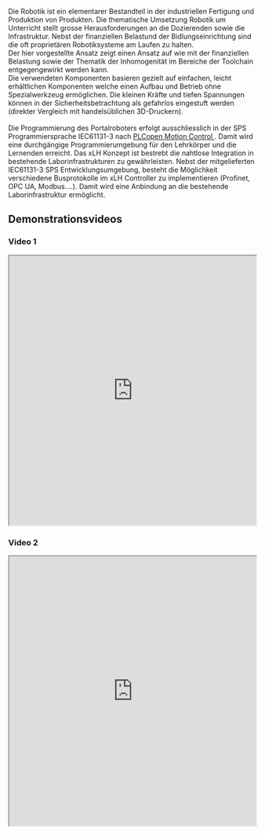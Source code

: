 Die Robotik ist ein elementarer Bestandteil in der industriellen Fertigung und Produktion von Produkten. Die thematische 
Umsetzung Robotik um Unterricht stellt grosse Herausforderungen an die Dozierenden sowie die Infrastruktur. Nebst der
finanziellen Belastund der Bidlungseinrichtung sind die oft proprietären Robotiksysteme am Laufen zu halten.  
Der hier vorgestellte Ansatz zeigt einen Ansatz auf wie mit der finanziellen Belastung sowie der Thematik der 
Inhomogenität im Bereiche der Toolchain entgegengewirkt werden kann.  
Die verwendeten Komponenten basieren gezielt auf einfachen, leicht erhältlichen Komponenten welche einen 
Aufbau und Betrieb ohne Spezialwerkzeug ermöglichen. Die kleinen Kräfte und tiefen Spannungen können in der 
Sicherheitsbetrachtung als gefahrlos eingestuft werden (direkter Vergleich mit handelsüblichen 3D-Druckern).
</br></br>
Die Programmierung des Portalroboters erfolgt ausschliesslich in der SPS Programmiersprache IEC61131-3 nach 
<a href="https://plcopen.org/technical-activities/motion-control" target="_blank">
    PLCopen Motion Control
</a>. 
Damit wird eine durchgängige Programmierumgebung für den Lehrkörper und die Lernenden erreicht. Das xLH Konzept 
ist bestrebt die nahtlose Integration in bestehende Laborinfrastrukturen zu gewährleisten. Nebst der mitgelieferten
IEC61131-3 SPS Entwicklungsumgebung, besteht die Möglichkeit verschiedene Busprotokolle im xLH Controller zu 
implementieren (Profinet, OPC UA, Modbus....). Damit wird eine Anbindung an die bestehende Laborinfrastruktur 
ermöglicht.
 
## Demonstrationsvideos

### Video 1
<iframe src="https://drive.google.com/file/d/1Lo9473KD83Wq6fX-XKnp9B8oAbJTvSUO/preview" width="100%" height="550" allow="autoplay"></iframe>

### Video 2
<iframe src="https://drive.google.com/file/d/1U0uAFHplAIOQOlxBz0GXVltnbKT-dsXm/preview" width="100%" height="550" allow="autoplay"></iframe>
